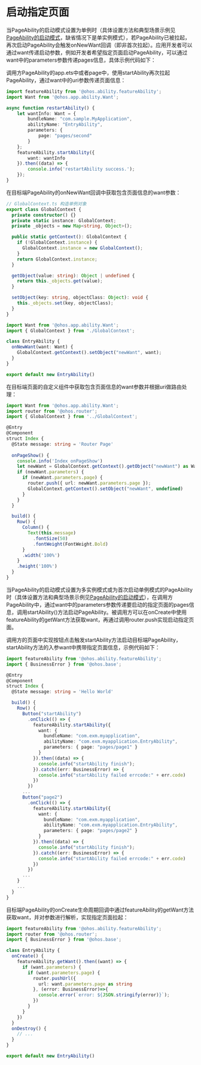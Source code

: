 # 启动指定页面


当PageAbility的启动模式设置为单例时（具体设置方法和典型场景示例见[PageAbility的启动模式](pageability-launch-type.md)，缺省情况下是单实例模式），若PageAbility已被拉起，再次启动PageAbility会触发onNewWant回调（即非首次拉起）。应用开发者可以通过want传递启动参数，例如开发者希望指定页面启动PageAbility，可以通过want中的parameters参数传递pages信息，具体示例代码如下：


调用方PageAbility的app.ets中或者page中，使用startAbility再次拉起PageAbility，通过want中的uri参数传递页面信息：

```ts
import featureAbility from '@ohos.ability.featureAbility';
import Want from '@ohos.app.ability.Want';

async function restartAbility() {
    let wantInfo: Want = {
        bundleName: "com.sample.MyApplication",
        abilityName: "EntryAbility",
        parameters: {
            page: "pages/second"
        }
    };
    featureAbility.startAbility({
        want: wantInfo
    }).then((data) => {
        console.info('restartAbility success.');
    });
}
```


在目标端PageAbility的onNewWant回调中获取包含页面信息的want参数：

```ts
// GlobalContext.ts 构造单例对象
export class GlobalContext {
  private constructor() {}
  private static instance: GlobalContext;
  private _objects = new Map<string, Object>();

  public static getContext(): GlobalContext {
    if (!GlobalContext.instance) {
      GlobalContext.instance = new GlobalContext();
    }
    return GlobalContext.instance;
  }

  getObject(value: string): Object | undefined {
    return this._objects.get(value);
  }

  setObject(key: string, objectClass: Object): void {
    this._objects.set(key, objectClass);
  }
}
```

```ts
import Want from '@ohos.app.ability.Want';
import { GlobalContext } from './GlobalContext';

class EntryAbility {  
  onNewWant(want: Want) { 
    GlobalContext.getContext().setObject("newWant", want);  
  }
}

export default new EntryAbility()
```


在目标端页面的自定义组件中获取包含页面信息的want参数并根据uri做路由处理：

```ts
import Want from '@ohos.app.ability.Want';
import router from '@ohos.router';
import { GlobalContext } from '../GlobalContext';

@Entry
@Component
struct Index {
  @State message: string = 'Router Page'
  
  onPageShow() {
    console.info('Index onPageShow')
    let newWant = GlobalContext.getContext().getObject("newWant") as Want
    if (newWant.parameters) {
      if (newWant.parameters.page) {
        router.push({ url: newWant.parameters.page });
        GlobalContext.getContext().setObject("newWant", undefined)
      }
    }
  }

  build() {
    Row() {
      Column() {
        Text(this.message)
          .fontSize(50)
          .fontWeight(FontWeight.Bold)
      }
      .width('100%')
    }
    .height('100%')
  }
}
```


当PageAbility的启动模式设置为多实例模式或为首次启动单例模式的PageAbility时（具体设置方法和典型场景示例见[PageAbility的启动模式](pageability-launch-type.md)），在调用方PageAbility中，通过want中的parameters参数传递要启动的指定页面的pages信息，调用startAbility()方法启动PageAbility。被调用方可以在onCreate中使用featureAbility的getWant方法获取want，再通过调用router.push实现启动指定页面。


调用方的页面中实现按钮点击触发startAbility方法启动目标端PageAbility，startAbility方法的入参want中携带指定页面信息，示例代码如下：

```ts
import featureAbility from '@ohos.ability.featureAbility';
import { BusinessError } from '@ohos.base';

@Entry
@Component
struct Index {
  @State message: string = 'Hello World'

  build() {
    Row() {
      Button("startAbility")
        .onClick(() => {
          featureAbility.startAbility({
            want: {
              bundleName: "com.exm.myapplication",
              abilityName: "com.exm.myapplication.EntryAbility",
              parameters: { page: "pages/page1" }
            }
          }).then((data) => {
            console.info("startAbility finish");
          }).catch((err: BusinessError) => {
            console.info("startAbility failed errcode:" + err.code)
          })
        })
      ...
      Button("page2")
        .onClick(() => {
          featureAbility.startAbility({
            want: {
              bundleName: "com.exm.myapplication",
              abilityName: "com.exm.myapplication.EntryAbility",
              parameters: { page: "pages/page2" }
            }
          }).then((data) => {
            console.info("startAbility finish");
          }).catch((err: BusinessError) => {
            console.info("startAbility failed errcode:" + err.code)
          })
        })
      ...
    }
    ...
  }
}
```


目标端PageAbility的onCreate生命周期回调中通过featureAbility的getWant方法获取want，并对参数进行解析，实现指定页面拉起：

```ts
import featureAbility from '@ohos.ability.featureAbility';
import router from '@ohos.router';
import { BusinessError } from '@ohos.base';

class EntryAbility {
  onCreate() {
    featureAbility.getWant().then((want) => {
      if (want.parameters) {
        if (want.parameters.page) {
          router.pushUrl({
            url: want.parameters.page as string
          }, (error: BusinessError)=>{
            console.error(`error: ${JSON.stringify(error)}`);
          })
        }
      }
    })
  }
  onDestroy() {
    // ...
  }
}

export default new EntryAbility()
```
